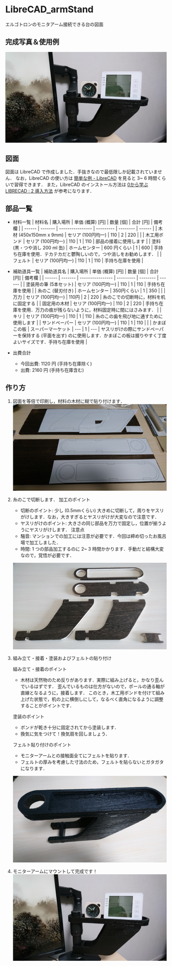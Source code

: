 # LibreCAD_armStand
エルゴトロンのモニタアーム接続できる台の図面

## 完成写真＆使用例
![完成写真](./fig/04.jpeg)

## 図面
図面は LibreCAD で作成しました．手抜きなので最低限しか記載されていません．
なお，LibreCAD の使い方は [簡単な例 - LibreCAD](http://machineshop.web.fc2.com/LibreCAD/example1/index.html) を見ると 3~ 6 時間くらいで習得できます．
また，LibreCAD のインストール方法は [0から学ぶ LIBRECAD : 2 導入方法](https://femoghalvfems.info/librecad-ja/002-2) が参考になります．

## 部品一覧
- 材料一覧
  | 材料名 | 購入場所 | 単価 (概算) [円] | 数量 [個] | 合計 [円] | 備考欄 |
  | ------ | ------- | ---------------- | --------- | -------- | ------ |
  | 木材 (450x150mm x 9mm) | セリア (100円均一) | 110 | 2 | 220 | |
  | 木工用ボンド | セリア (100円均一) | 110 | 1 | 110 | 部品の接着に使用します |
  | 塗料 (黒・つや消し 200 ml 缶)  | ホームセンター | 600 円くらい | 1 | 600 | 手持ち在庫を使用．テカテカだと鬱陶しいので，つや消しをお勧めします． |
  | フェルト | セリア (100円均一) | 110 | 1 | 110 | 手持ち在庫を使用 |

- 補助道具一覧
  | 補助道具名 | 購入場所 | 単価 (概算) [円] | 数量 [個] | 合計 [円] | 備考欄 |
  | ------ | ------- | ---------------- | --------- | -------- | ------ |
  | 塗装用の筆 (5本セット) | セリア (100円均一) | 110 | 1 | 110 | 手持ち在庫を使用 |
  | 糸のこ (替刃付き) | ホームセンター | 350円くらい | 1 | 350 |  |
  | 万力 | セリア (100円均一) | 110円 | 2 | 220 | 糸のこでの切断時に，材料を机に固定する |
  | 固定用の木材 | セリア (100円均一) | 110 | 2 | 220 | 手持ち在庫を使用．万力の痕が残らないように，材料固定時に間にはさみます． |
  | キリ | セリア (100円均一) | 110 | 1 | 110 | 糸のこの歯を飛び地に通すために使用します |
  | サンドペーパー | セリア (100円均一) | 110 | 1 | 110 |  |
  | かまぼこの板 | スーパーマーケット | --- | 1 | --- | ヤスリがけの際にサンドペーパーを保持する (平面を出す) のに使用します．かまぼこの板は握りやすく丁度よいサイズです．手持ち在庫を使用 |

- 出費合計
  - 今回出費: 1120 円 (手持ち在庫除く)
  - 出費: 2160 円 (手持ち在庫含む)

## 作り方
1. 図面を等倍で印刷し，材料の木材に糊で貼り付けます．
   ![01](./fig/01.jpeg)

2. 糸のこで切断します．
   加工のポイント
   - 切断のポイント: 少し (0.5mmくらい) 大きめに切断して，周りをヤスリがけします．なお，大きすぎるとヤスリがけが大変なので注意です．
   - ヤスリがけのポイント: 大きさの同じ部品を万力で固定し，位置が揃うようにヤスリがけします．
   注意点
   - 騒音: マンションでの加工には注意が必要です．今回は締め切ったお風呂場で加工しました．
   - 時間: 1 つの部品加工するのに 2~ 3 時間かかります．手動だと結構大変なので，覚悟が必要です．

   ![02](./fig/02.jpeg)

3. 組み立て・接着・塗装およびフェルトの貼り付け
   
   組み立て・接着のポイント
   - 木材は天然物のため反りがあります．実際に組み上げると，かなり歪んでいるはずです．
     歪んでいるものは仕方がないので，ポールの通る軸が直線となるように，接着します．
     このとき，木工用ボンドを付けて組み上げた状態で，机の上に横倒しにして，なるべく直角になるように調整することがポイントです．
   
   塗装のポイント
   - ボンドが乾き十分に固定されてから塗装します．
   - 換気に気をつけて！換気扇を回しましょう．

   フェルト貼り付けのポイント
   - モニターアームとの接触面全てにフェルトを貼ります．
   - フェルトの厚みを考慮した寸法のため，フェルトを貼らないとガタガタになります．
   
   ![03](./fig/03.jpeg)

4. モニターアームにマウントして完成です！
   ![04](./fig/04.jpeg)
